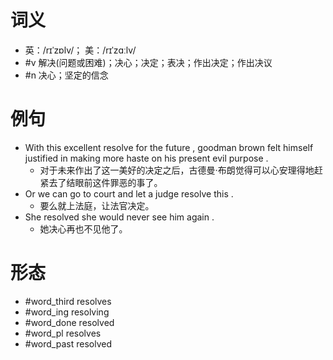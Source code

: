 # 词义
- 英：/rɪˈzɒlv/； 美：/rɪˈzɑːlv/
- #v 解决(问题或困难)；决心；决定；表决；作出决定；作出决议
- #n 决心；坚定的信念
# 例句
- With this excellent resolve for the future , goodman brown felt himself justified in making more haste on his present evil purpose .
	- 对于未来作出了这一美好的决定之后，古德曼·布朗觉得可以心安理得地赶紧去了结眼前这件罪恶的事了。
- Or we can go to court and let a judge resolve this .
	- 要么就上法庭，让法官决定。
- She resolved she would never see him again .
	- 她决心再也不见他了。
# 形态
- #word_third resolves
- #word_ing resolving
- #word_done resolved
- #word_pl resolves
- #word_past resolved
